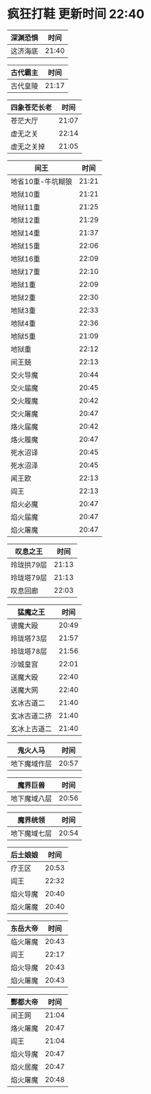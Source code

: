 # 疯狂打鞋 更新时间 22:40

| 深渊恐惧   | 时间    |
|--------|-------|
| 这济海底 | 21:40 |

| 古代霸主   | 时间    |
|--------|-------|
| 古代皇陵 | 21:17 |

| 四象苍茫长老   | 时间    |
|--------|-------|
| 苍茫大厅 | 21:07 |
| 虚无之关 | 22:14 |
| 虚无之关掉 | 21:05 |

| 间王   | 时间    |
|--------|-------|
| 地省10重-牛坑糊狼 | 21:21 |
| 地狱10重 | 21:21 |
| 地狱11重 | 21:25 |
| 地狱12重 | 21:29 |
| 地狱14重 | 21:37 |
| 地狱15重 | 22:06 |
| 地狱16重 | 22:09 |
| 地狱17重 | 22:10 |
| 地狱1重 | 22:09 |
| 地狱2重 | 22:30 |
| 地狱3重 | 22:33 |
| 地狱4重 | 22:36 |
| 地狱5重 | 21:09 |
| 地狱重 | 22:12 |
| 间王兢 | 22:13 |
| 交火导魔 | 20:44 |
| 交火届魔 | 20:45 |
| 交火履魔 | 20:42 |
| 交火屠魔 | 20:47 |
| 烙火届魔 | 20:42 |
| 烙火履魔 | 20:47 |
| 死水沼译 | 20:45 |
| 死水沼泽 | 20:45 |
| 闻王欧 | 22:13 |
| 阎王 | 22:13 |
| 焰火必魔 | 20:47 |
| 焰火届魔 | 20:47 |
| 焰火屠魔 | 20:47 |

| 叹息之王   | 时间    |
|--------|-------|
| 玲珑拱79层 | 21:13 |
| 玲珑塔79层 | 21:13 |
| 叹息回廊 | 22:03 |

| 猛魔之王   | 时间    |
|--------|-------|
| 谤魔大殴 | 20:49 |
| 玲珑塔73层 | 21:57 |
| 玲珑塔78层 | 21:56 |
| 沙城皇宫 | 22:01 |
| 送魔大殴 | 22:40 |
| 送魔大网 | 22:40 |
| 玄冰古道二 | 21:40 |
| 玄冰古道二挤 | 21:40 |
| 玄冰上古道二 | 21:40 |

| 鬼火人马   | 时间    |
|--------|-------|
| 地下魔域作层 | 20:57 |

| 魔界巨兽   | 时间    |
|--------|-------|
| 地下魔域八层 | 20:56 |

| 魔界统领   | 时间    |
|--------|-------|
| 地下魔域七层 | 20:54 |

| 后土娘娘   | 时间    |
|--------|-------|
| 疗王区 | 20:53 |
| 阎王 | 22:32 |
| 焰火导魔 | 20:40 |
| 焰火屠魔 | 20:40 |

| 东岳大帝   | 时间    |
|--------|-------|
| 临火屠魔 | 20:43 |
| 阎王 | 22:17 |
| 焰火导魔 | 20:43 |
| 焰火屠魔 | 20:43 |

| 酆都大帝   | 时间    |
|--------|-------|
| 间王网 | 21:04 |
| 烙火屠魔 | 20:47 |
| 阎王 | 21:04 |
| 焰火导魔 | 20:47 |
| 焰火居魔 | 20:47 |
| 焰火屠魔 | 20:48 |